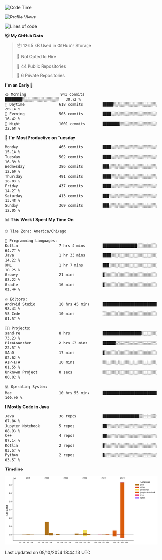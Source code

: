 <!--START_SECTION:waka-->
![Code Time](http://img.shields.io/badge/Code%20Time-664%20hrs%2047%20mins-blue)

![Profile Views](http://img.shields.io/badge/Profile%20Views-0-blue)

![Lines of code](https://img.shields.io/badge/From%20Hello%20World%20I%27ve%20Written-4.8%20million%20lines%20of%20code-blue)

**🐱 My GitHub Data** 

> 📦 126.5 kB Used in GitHub's Storage 
 > 
> 🚫 Not Opted to Hire
 > 
> 📜 44 Public Repositories 
 > 
> 🔑 6 Private Repositories 
 > 
**I'm an Early 🐤** 

```text
🌞 Morning                941 commits         ████████░░░░░░░░░░░░░░░░░   30.72 % 
🌆 Daytime                618 commits         █████░░░░░░░░░░░░░░░░░░░░   20.18 % 
🌃 Evening                503 commits         ████░░░░░░░░░░░░░░░░░░░░░   16.42 % 
🌙 Night                  1001 commits        ████████░░░░░░░░░░░░░░░░░   32.68 % 
```
📅 **I'm Most Productive on Tuesday** 

```text
Monday                   465 commits         ████░░░░░░░░░░░░░░░░░░░░░   15.18 % 
Tuesday                  502 commits         ████░░░░░░░░░░░░░░░░░░░░░   16.39 % 
Wednesday                386 commits         ███░░░░░░░░░░░░░░░░░░░░░░   12.60 % 
Thursday                 491 commits         ████░░░░░░░░░░░░░░░░░░░░░   16.03 % 
Friday                   437 commits         ████░░░░░░░░░░░░░░░░░░░░░   14.27 % 
Saturday                 413 commits         ███░░░░░░░░░░░░░░░░░░░░░░   13.48 % 
Sunday                   369 commits         ███░░░░░░░░░░░░░░░░░░░░░░   12.05 % 
```


📊 **This Week I Spent My Time On** 

```text
🕑︎ Time Zone: America/Chicago

💬 Programming Languages: 
Kotlin                   7 hrs 4 mins        ████████████████░░░░░░░░░   64.77 % 
Java                     1 hr 33 mins        ████░░░░░░░░░░░░░░░░░░░░░   14.22 % 
XML                      1 hr 7 mins         ███░░░░░░░░░░░░░░░░░░░░░░   10.25 % 
Groovy                   21 mins             █░░░░░░░░░░░░░░░░░░░░░░░░   03.22 % 
Gradle                   16 mins             █░░░░░░░░░░░░░░░░░░░░░░░░   02.46 % 

🔥 Editors: 
Android Studio           10 hrs 45 mins      █████████████████████████   98.43 % 
VS Code                  10 mins             ░░░░░░░░░░░░░░░░░░░░░░░░░   01.57 % 

🐱‍💻 Projects: 
sand-re                  8 hrs               ██████████████████░░░░░░░   73.23 % 
PicoLauncher             2 hrs 27 mins       ██████░░░░░░░░░░░░░░░░░░░   22.57 % 
SAnD                     17 mins             █░░░░░░░░░░░░░░░░░░░░░░░░   02.62 % 
AIP-ETA                  10 mins             ░░░░░░░░░░░░░░░░░░░░░░░░░   01.55 % 
Unknown Project          0 secs              ░░░░░░░░░░░░░░░░░░░░░░░░░   00.02 % 

💻 Operating System: 
Mac                      10 hrs 55 mins      █████████████████████████   100.00 % 
```

**I Mostly Code in Java** 

```text
Java                     38 repos            █████████████████░░░░░░░░   67.86 % 
Jupyter Notebook         5 repos             ██░░░░░░░░░░░░░░░░░░░░░░░   08.93 % 
C++                      4 repos             ██░░░░░░░░░░░░░░░░░░░░░░░   07.14 % 
Kotlin                   2 repos             █░░░░░░░░░░░░░░░░░░░░░░░░   03.57 % 
Python                   2 repos             █░░░░░░░░░░░░░░░░░░░░░░░░   03.57 % 
```



**Timeline**

![Lines of Code chart](https://raw.githubusercontent.com/phanijsp/phanijsp/main/assets/bar_graph.png)


 Last Updated on 09/10/2024 18:44:13 UTC
<!--END_SECTION:waka-->
